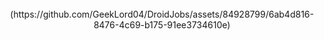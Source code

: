 <div align="center">
</br>
(https://github.com/GeekLord04/DroidJobs/assets/84928799/6ab4d816-8476-4c69-b175-91ee3734610e)

</div>
